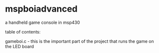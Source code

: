 # mspboiadvanced
a handheld game console in msp430 

table of contents:

gameboi.c - this is the important part of the project that runs the game on the LED board
